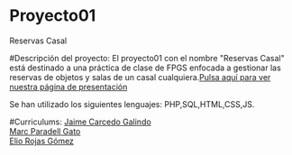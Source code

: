 # Proyecto01
Reservas Casal

#Descripción del proyecto:
  El proyecto01 con el nombre "Reservas Casal" está destinado a una práctica de clase de FPGS enfocada a gestionar las reservas de objetos   y salas de un casal cualquiera.[Pulsa aquí para ver nuestra página de presentación](https://maaarcrz.github.io/Proyecto01/)

  Se han utilizado los siguientes lenguajes: PHP,SQL,HTML,CSS,JS.
  
#Curriculums:
  [Jaime Carcedo Galindo]( https://jaimecll.github.io)</br>
  [Marc Paradell Gato]( https://Maaarcrz.github.io)</br>
  [Elio Rojas Gómez]( https://importantelio.github.io)</br>


